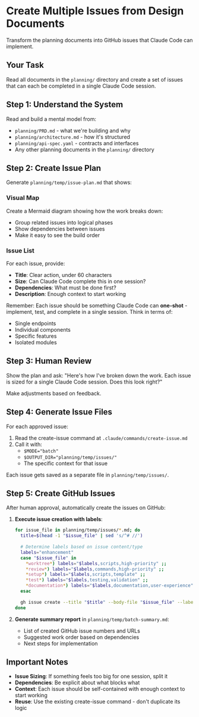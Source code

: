 # Create Multiple Issues from Design Documents

Transform the planning documents into GitHub issues that Claude Code can implement.

## Your Task

Read all documents in the `planning/` directory and create a set of issues that can each be completed in a single Claude Code session.

## Step 1: Understand the System

Read and build a mental model from:
- `planning/PRD.md` - what we're building and why
- `planning/architecture.md` - how it's structured
- `planning/api-spec.yaml` - contracts and interfaces
- Any other planning documents in the `planning/` directory

## Step 2: Create Issue Plan

Generate `planning/temp/issue-plan.md` that shows:

### Visual Map
Create a Mermaid diagram showing how the work breaks down:
- Group related issues into logical phases
- Show dependencies between issues
- Make it easy to see the build order

### Issue List
For each issue, provide:
- **Title**: Clear action, under 60 characters
- **Size**: Can Claude Code complete this in one session?
- **Dependencies**: What must be done first?
- **Description**: Enough context to start working

Remember: Each issue should be something Claude Code can **one-shot** - implement, test, and complete in a single session. Think in terms of:
- Single endpoints
- Individual components
- Specific features
- Isolated modules

## Step 3: Human Review

Show the plan and ask:
"Here's how I've broken down the work. Each issue is sized for a single Claude Code session. Does this look right?"

Make adjustments based on feedback.

## Step 4: Generate Issue Files

For each approved issue:
1. Read the create-issue command at `.claude/commands/create-issue.md`
2. Call it with:
   - `$MODE="batch"` 
   - `$OUTPUT_DIR="planning/temp/issues/"`
   - The specific context for that issue

Each issue gets saved as a separate file in `planning/temp/issues/`.

## Step 5: Create GitHub Issues

After human approval, automatically create the issues on GitHub:

1. **Execute issue creation with labels**:
   ```bash
   for issue_file in planning/temp/issues/*.md; do
     title=$(head -1 "$issue_file" | sed 's/^# //')
     
     # Determine labels based on issue content/type
     labels="enhancement"
     case "$issue_file" in
       *worktree*) labels="$labels,scripts,high-priority" ;;
       *review*) labels="$labels,commands,high-priority" ;;
       *setup*) labels="$labels,scripts,template" ;;
       *test*) labels="$labels,testing,validation" ;;
       *documentation*) labels="$labels,documentation,user-experience" ;;
     esac
     
     gh issue create --title "$title" --body-file "$issue_file" --label "$labels"
   done
   ```

2. **Generate summary report** in `planning/temp/batch-summary.md`:
   - List of created GitHub issue numbers and URLs
   - Suggested work order based on dependencies
   - Next steps for implementation

## Important Notes

- **Issue Sizing**: If something feels too big for one session, split it
- **Dependencies**: Be explicit about what blocks what
- **Context**: Each issue should be self-contained with enough context to start working
- **Reuse**: Use the existing create-issue command - don't duplicate its logic